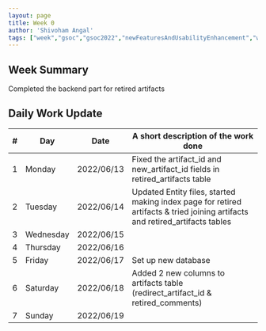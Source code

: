 ```yaml
---
layout: page
title: Week 0
author: 'Shivoham Angal'
tags: ["week","gsoc","gsoc2022","newFeaturesAndUsabilityEnhancement","week#0","eval#1"]
---
```


## Week Summary

Completed the backend part for retired artifacts

## Daily Work Update

|\#|Day|Date|A short description of the work done|  
|---	|---	|---	|---	|  
|1   	| Monday 	|   2022/06/13	| Fixed the artifact_id and new_artifact_id fields in retired_artifacts table |  
|2   	| Tuesday  	|   2022/06/14	| Updated Entity files, started making index page for retired artifacts & tried joining artifacts and retired_artifacts tables	|  
|3   	| Wednesday |  2022/06/15 	|  |  
|4   	| Thursday  |   2022/06/16	|  |  
|5   	| Friday  	|   2022/06/17	| Set up new database |  
|6   	| Saturday  |  2022/06/18	| Added 2 new columns to artifacts table (redirect_artifact_id & retired_comments) |  
|7   	| Sunday  	|   2022/06/19	|  |  
